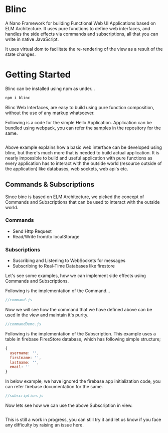 # Blinc

A Nano Framework for building Functional Web UI Applications based on ELM Architecture. It uses pure functions to define web interfaces, and handles the side effects via commands and subscriptions, all that you can write in native JavaScript.

It uses virtual dom to facilitate the re-rendering of the view as a result of the state changes. 

# Getting Started

Blinc can be installed using npm as under...

```sh
npm i blinc
```

Blinc Web Interfaces, are easy to build using pure function composition, without the use of any markup whatsoever.

Following is a code for the simple Hello Application. Application can be bundled using webpack, you can refer the samples in the repository for the same.

```javascript

```

Above example explains how a basic web interface can be developed using blinc, but there's much more that is needed to build actual application. It is nearly impossible to build and useful application with pure functions as every application has to interact with the outside world (resource outside of the application) like databases, web sockets, web api's etc.

## Commands & Subscriptions

Since binc is based on ELM Architecture, we picked the concept of Commands and Subscriptions that can be used to interact with the outside world.

### Commands

- Send Http Request
- Read/Write from/to localStorage

### Subscriptions

- Suscribing and Listening to WebSockets for messages
- Subscribing to Real-Time Databases like firestore

Let's see some examples, how we can implement side effects using Commands and Subscriptions.

Following is the implementation of the Command...

```javascript
//command.js

```

Now we will see how the command that we have defined above can be used in the view and maintain it's purity.

```javascript
//commandDemo.js

```

Following is the implementation of the Subscription. This example uses a table in firebase FiresStore database, which has following simple structure; 

```javascript
{
  username: '',
  firstname: '',
  lastname: '',
  email: ''
}
```

In below example, we have ignored the firebase app initialization code, you can refer firebase documentation for the same.

```javascript 
//subscription.js

```

Now lets see how we can use the above Subscription in view.

```javascript

```

This is still a work in progress, you can still try it and let us know if you face any difficulty by raising an issue here.

